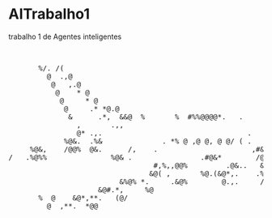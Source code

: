 # AITrabalho1
trabalho 1 de Agentes inteligentes
<pre>
                                                                 @@@                               
                                                                  @  @                             
       %/. /(                                                      (  &                            
         @  .,@                                                   @*, #                            
          @   ,.@                                               &.*                                
           @    * @                                            &*    @                             
            @     * @                                        &      &                              
             @     .* *@.@                                   ,/%@@@@@&%(*.    .        .%@&      
              &      .*,  &&@  %       %  #%%@@@@*.   .                               . *&%,(%&  
                ,       .,,                                                             @/      ,
                @* .,.                                  .    */ @ #@.@ ,@ @,.% *.                .@
             %@&.  .%&              . *% @ ,@ @, @ @/ ( .                                     .@   
     %@&,    /@@%  @&.      /,    .                      ,#&@&******.        .   .*#&@@@&          
/   .%@%%               %@& .                .#@&*        /@&%@@@&.#                               
                                  #,%,,@@%         .@&..   &(*&                                    
                                 &@( ,       %@.(&@*,.    .%(*@                                    
                          &%@% *.     .&@%        @.,.     /,@                                     
                     &@#.*,     %@                                                                 
       %  @    &@*,**.   (@/                                                                       
         @  ,**.  *@@                                                                              
</pre>